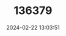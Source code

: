 ---
title: "136379"
category: "Crocidura trichura"
draft: false
date: 2024-02-22 13:03:51
languages:
  English: ["Christmas Island Shrew"]
---